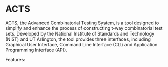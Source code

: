 # ACTS

ACTS, the Advanced Combinatorial Testing System, is a tool designed to simplify and enhance the process of constructing t-way combinatorial test sets. Developed by the National Institute of Standards and Technology (NIST) and UT Arlington, the tool provides three interfaces, including Graphical User Interface, Command Line Interface (CLI) and Application Programming Interface (API).



Features:
